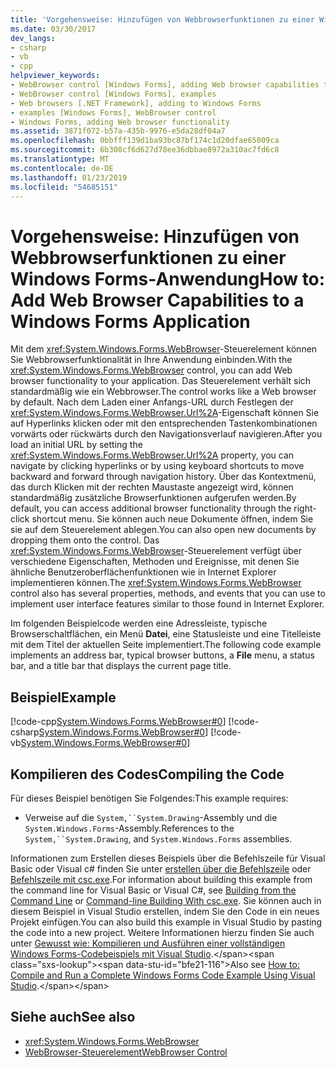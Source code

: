 ```yaml
---
title: 'Vorgehensweise: Hinzufügen von Webbrowserfunktionen zu einer Windows Forms-Anwendung'
ms.date: 03/30/2017
dev_langs:
- csharp
- vb
- cpp
helpviewer_keywords:
- WebBrowser control [Windows Forms], adding Web browser capabilities to your application
- WebBrowser control [Windows Forms], examples
- Web browsers [.NET Framework], adding to Windows Forms
- examples [Windows Forms], WebBrowser control
- Windows Forms, adding Web browser functionality
ms.assetid: 3871f072-b57a-435b-9976-e5da28df04a7
ms.openlocfilehash: 0bbfff139d1ba93bc87bf174c1d20dfae65009ca
ms.sourcegitcommit: 6b308cf6d627d78ee36dbbae8972a310ac7fd6c8
ms.translationtype: MT
ms.contentlocale: de-DE
ms.lasthandoff: 01/23/2019
ms.locfileid: "54685151"
---
```

# <a name="how-to-add-web-browser-capabilities-to-a-windows-forms-application"></a><span data-ttu-id="bfe21-102">Vorgehensweise: Hinzufügen von Webbrowserfunktionen zu einer Windows Forms-Anwendung</span><span class="sxs-lookup"><span data-stu-id="bfe21-102">How to: Add Web Browser Capabilities to a Windows Forms Application</span></span>
<span data-ttu-id="bfe21-103">Mit dem <xref:System.Windows.Forms.WebBrowser>-Steuerelement können Sie Webbrowserfunktionalität in Ihre Anwendung einbinden.</span><span class="sxs-lookup"><span data-stu-id="bfe21-103">With the <xref:System.Windows.Forms.WebBrowser> control, you can add Web browser functionality to your application.</span></span> <span data-ttu-id="bfe21-104">Das Steuerelement verhält sich standardmäßig wie ein Webbrowser.</span><span class="sxs-lookup"><span data-stu-id="bfe21-104">The control works like a Web browser by default.</span></span> <span data-ttu-id="bfe21-105">Nach dem Laden einer Anfangs-URL durch Festlegen der <xref:System.Windows.Forms.WebBrowser.Url%2A>-Eigenschaft können Sie auf Hyperlinks klicken oder mit den entsprechenden Tastenkombinationen vorwärts oder rückwärts durch den Navigationsverlauf navigieren.</span><span class="sxs-lookup"><span data-stu-id="bfe21-105">After you load an initial URL by setting the <xref:System.Windows.Forms.WebBrowser.Url%2A> property, you can navigate by clicking hyperlinks or by using keyboard shortcuts to move backward and forward through navigation history.</span></span> <span data-ttu-id="bfe21-106">Über das Kontextmenü, das durch Klicken mit der rechten Maustaste angezeigt wird, können standardmäßig zusätzliche Browserfunktionen aufgerufen werden.</span><span class="sxs-lookup"><span data-stu-id="bfe21-106">By default, you can access additional browser functionality through the right-click shortcut menu.</span></span> <span data-ttu-id="bfe21-107">Sie können auch neue Dokumente öffnen, indem Sie sie auf dem Steuerelement ablegen.</span><span class="sxs-lookup"><span data-stu-id="bfe21-107">You can also open new documents by dropping them onto the control.</span></span> <span data-ttu-id="bfe21-108">Das <xref:System.Windows.Forms.WebBrowser>-Steuerelement verfügt über verschiedene Eigenschaften, Methoden und Ereignisse, mit denen Sie ähnliche Benutzeroberflächenfunktionen wie in Internet Explorer implementieren können.</span><span class="sxs-lookup"><span data-stu-id="bfe21-108">The <xref:System.Windows.Forms.WebBrowser> control also has several properties, methods, and events that you can use to implement user interface features similar to those found in Internet Explorer.</span></span>  
  
 <span data-ttu-id="bfe21-109">Im folgenden Beispielcode werden eine Adressleiste, typische Browserschaltflächen, ein Menü **Datei**, eine Statusleiste und eine Titelleiste mit dem Titel der aktuellen Seite implementiert.</span><span class="sxs-lookup"><span data-stu-id="bfe21-109">The following code example implements an address bar, typical browser buttons, a **File** menu, a status bar, and a title bar that displays the current page title.</span></span>  
  
## <a name="example"></a><span data-ttu-id="bfe21-110">Beispiel</span><span class="sxs-lookup"><span data-stu-id="bfe21-110">Example</span></span>  
 [!code-cpp[System.Windows.Forms.WebBrowser#0](../../../../samples/snippets/cpp/VS_Snippets_Winforms/System.Windows.Forms.WebBrowser/CPP/form1.cpp#0)]
 [!code-csharp[System.Windows.Forms.WebBrowser#0](../../../../samples/snippets/csharp/VS_Snippets_Winforms/System.Windows.Forms.WebBrowser/CS/form1.cs#0)]
 [!code-vb[System.Windows.Forms.WebBrowser#0](../../../../samples/snippets/visualbasic/VS_Snippets_Winforms/System.Windows.Forms.WebBrowser/VB/form1.vb#0)]  
  
## <a name="compiling-the-code"></a><span data-ttu-id="bfe21-111">Kompilieren des Codes</span><span class="sxs-lookup"><span data-stu-id="bfe21-111">Compiling the Code</span></span>  
 <span data-ttu-id="bfe21-112">Für dieses Beispiel benötigen Sie Folgendes:</span><span class="sxs-lookup"><span data-stu-id="bfe21-112">This example requires:</span></span>  
  
-   <span data-ttu-id="bfe21-113">Verweise auf die `System,``System.Drawing`-Assembly und die `System.Windows.Forms`-Assembly.</span><span class="sxs-lookup"><span data-stu-id="bfe21-113">References to the `System,``System.Drawing`, and `System.Windows.Forms` assemblies.</span></span>  
  
 <span data-ttu-id="bfe21-114">Informationen zum Erstellen dieses Beispiels über die Befehlszeile für Visual Basic oder Visual c# finden Sie unter [erstellen über die Befehlszeile](~/docs/visual-basic/reference/command-line-compiler/building-from-the-command-line.md) oder [Befehlszeile mit csc.exe](~/docs/csharp/language-reference/compiler-options/command-line-building-with-csc-exe.md).</span><span class="sxs-lookup"><span data-stu-id="bfe21-114">For information about building this example from the command line for Visual Basic or Visual C#, see [Building from the Command Line](~/docs/visual-basic/reference/command-line-compiler/building-from-the-command-line.md) or [Command-line Building With csc.exe](~/docs/csharp/language-reference/compiler-options/command-line-building-with-csc-exe.md).</span></span> <span data-ttu-id="bfe21-115">Sie können auch in diesem Beispiel in Visual Studio erstellen, indem Sie den Code in ein neues Projekt einfügen.</span><span class="sxs-lookup"><span data-stu-id="bfe21-115">You can also build this example in Visual Studio by pasting the code into a new project.</span></span>  <span data-ttu-id="bfe21-116">Weitere Informationen hierzu finden Sie auch unter [Gewusst wie: Kompilieren und Ausführen einer vollständigen Windows Forms-Codebeispiels mit Visual Studio](https://msdn.microsoft.com/library/Bb129228\(v=vs.110\)).</span><span class="sxs-lookup"><span data-stu-id="bfe21-116">Also see [How to: Compile and Run a Complete Windows Forms Code Example Using Visual Studio](https://msdn.microsoft.com/library/Bb129228\(v=vs.110\)).</span></span>  
  
## <a name="see-also"></a><span data-ttu-id="bfe21-117">Siehe auch</span><span class="sxs-lookup"><span data-stu-id="bfe21-117">See also</span></span>
- <xref:System.Windows.Forms.WebBrowser>
- [<span data-ttu-id="bfe21-118">WebBrowser-Steuerelement</span><span class="sxs-lookup"><span data-stu-id="bfe21-118">WebBrowser Control</span></span>](../../../../docs/framework/winforms/controls/webbrowser-control-windows-forms.md)
